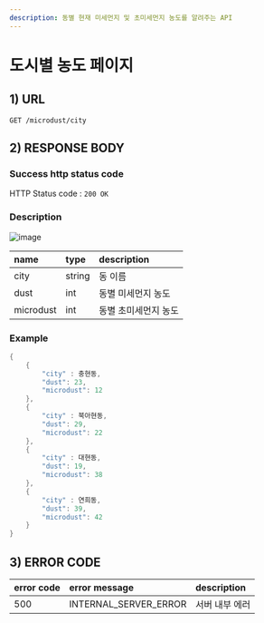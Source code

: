 ```yaml
---
description: 동별 현재 미세먼지 및 초미세먼지 농도를 알려주는 API
---
```


# 도시별 농도 페이지

## 1\) URL

```text
GET /microdust/city
```

## 2\) RESPONSE BODY

### Success http status code

HTTP Status code : `200 OK`

### Description

![image](https://user-images.githubusercontent.com/68282057/124726872-1ef65980-df49-11eb-8139-976b5783d790.png)

| name | type | description |
| :--- | :--- | :--- |
| city | string | 동 이름 |
| dust | int | 동별 미세먼지 농도 |
| microdust | int | 동별 초미세먼지 농도 |

### Example

```java
{
    {
        "city" : 충현동,
        "dust": 23,
        "microdust": 12
    }, 
    {
        "city" : 북아현동,
        "dust": 29,
        "microdust": 22
    }, 
    {
        "city" : 대현동,
        "dust": 19,
        "microdust": 38
    }, 
    {
        "city" : 연희동,
        "dust": 39,
        "microdust": 42
    }
}
```

## 3\) ERROR CODE

| error code | error message | description |
| :--- | :--- | :--- |
| 500 | INTERNAL\_SERVER\_ERROR | 서버 내부 에러 |


